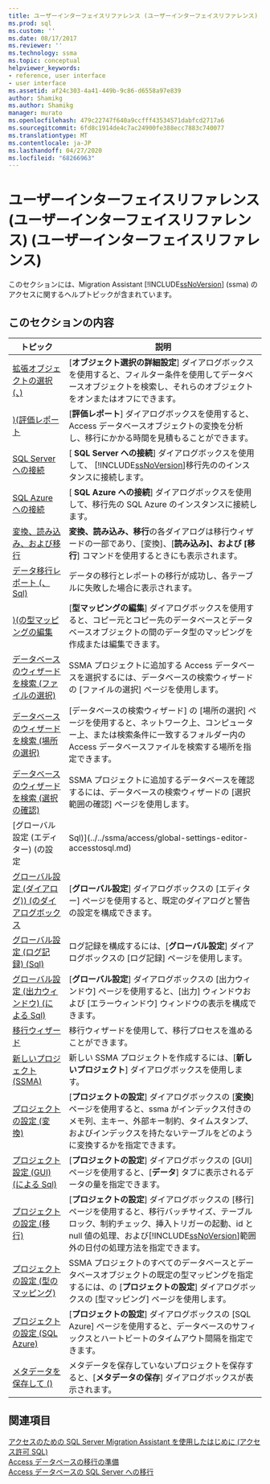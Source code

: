 ```yaml
---
title: ユーザーインターフェイスリファレンス (ユーザーインターフェイスリファレンス) |Microsoft Docs
ms.prod: sql
ms.custom: ''
ms.date: 08/17/2017
ms.reviewer: ''
ms.technology: ssma
ms.topic: conceptual
helpviewer_keywords:
- reference, user interface
- user interface
ms.assetid: af24c303-4a41-449b-9c86-d6558a97e839
author: Shamikg
ms.author: Shamikg
manager: murato
ms.openlocfilehash: 479c22747f640a9ccfff43534571dabfcd2717a6
ms.sourcegitcommit: 6fd8c1914de4c7ac24900fe388ecc7883c740077
ms.translationtype: MT
ms.contentlocale: ja-JP
ms.lasthandoff: 04/27/2020
ms.locfileid: "68266963"
---
```

# <a name="user-interface-reference-accesstosql"></a>ユーザーインターフェイスリファレンス (ユーザーインターフェイスリファレンス) (ユーザーインターフェイスリファレンス)
このセクションには、Migration Assistant [!INCLUDE[ssNoVersion](../../includes/ssnoversion-md.md)] (ssma) のアクセスに関するヘルプトピックが含まれています。  
  
## <a name="in-this-section"></a>このセクションの内容  
  
|トピック|説明|  
|---------|---------------|  
|[拡張オブジェクトの選択 &#40;、&#41;](../../ssma/access/advanced-object-selection-accesstosql.md)|[**オブジェクト選択の詳細設定**] ダイアログボックスを使用すると、フィルター条件を使用してデータベースオブジェクトを検索し、それらのオブジェクトをオンまたはオフにできます。|  
|[&#41;&#40;評価レポート](../../ssma/access/assessment-report-accesstosql.md)|[**評価レポート**] ダイアログボックスを使用すると、Access データベースオブジェクトの変換を分析し、移行にかかる時間を見積もることができます。|  
|[SQL Server への接続](https://msdn.microsoft.com/ceb77a97-d6d5-4a92-90a6-342e97d12b54)|[ **SQL Server への接続**] ダイアログボックスを使用して、 [!INCLUDE[ssNoVersion](../../includes/ssnoversion-md.md)]移行先ののインスタンスに接続します。|  
|[SQL Azure への接続](connect-to-azure-sql-db-accesstosql.md)|[ **SQL Azure への接続**] ダイアログボックスを使用して、移行先の SQL Azure のインスタンスに接続します。|  
|[変換、読み込み、および移行](https://msdn.microsoft.com/4ec83e96-88a5-4b7b-8d5a-f3429d9a936b)|**変換、読み込み、移行**の各ダイアログは移行ウィザードの一部であり、[変換]、[**読み込み]、および [移行**] コマンドを使用するときにも表示されます。|  
|[データ移行レポート &#40;、Sql&#41;](../../ssma/access/data-migration-report-accesstosql.md)|データの移行とレポートの移行が成功し、各テーブルに失敗した場合に表示されます。|  
|[&#41;&#40;の型マッピングの編集](../../ssma/access/edit-type-mapping-accesstosql.md)|[**型マッピングの編集**] ダイアログボックスを使用すると、コピー元とコピー先のデータベースとデータベースオブジェクトの間のデータ型のマッピングを作成または編集できます。|  
|[データベースのウィザードを検索 (ファイルの選択)](https://msdn.microsoft.com/2f574a34-4bab-40a4-89a8-ad4907ffc3fd)|SSMA プロジェクトに追加する Access データベースを選択するには、データベースの検索ウィザードの [ファイルの選択] ページを使用します。|  
|[データベースのウィザードを検索 (場所の選択)](https://msdn.microsoft.com/00b2d32a-998b-47a7-b25c-589b5bd6777a)|[データベースの検索ウィザード] の [場所の選択] ページを使用すると、ネットワーク上、コンピューター上、または検索条件に一致するフォルダー内の Access データベースファイルを検索する場所を指定できます。|  
|[データベースのウィザードを検索 (選択の確認)](https://msdn.microsoft.com/62e20e03-50cc-4ac8-8072-524d194d2ec3)|SSMA プロジェクトに追加するデータベースを確認するには、データベースの検索ウィザードの [選択範囲の確認] ページを使用します。|  
|[グローバル設定 &#40;エディター&#41; &#40;の設定 | Sql&#41;](../../ssma/access/global-settings-editor-accesstosql.md)|[**グローバル設定**] ダイアログボックスの [エディター] ページを使用すると、コードエディターオプションを構成できます。|  
|[グローバル設定 &#40;ダイアログ&#41;&#41; &#40;のダイアログボックス](../../ssma/access/global-settings-dialogs-accesstosql.md)|[**グローバル設定**] ダイアログボックスの [エディター] ページを使用すると、既定のダイアログと警告の設定を構成できます。|  
|[グローバル設定 &#40;ログ記録&#41; &#40;Sql&#41;](../../ssma/access/global-settings-logging-accesstosql.md)|ログ記録を構成するには、[**グローバル設定**] ダイアログボックスの [ログ記録] ページを使用します。|  
|[グローバル設定 &#40;出力ウィンドウ&#41; &#40;による Sql&#41;](../../ssma/access/global-settings-output-window-accesstosql.md)|[**グローバル設定**] ダイアログボックスの [出力ウィンドウ] ページを使用すると、[出力] ウィンドウおよび [エラーウィンドウ] ウィンドウの表示を構成できます。|  
|[移行ウィザード](migration-wizard-accesstosql.md)|移行ウィザードを使用して、移行プロセスを進めることができます。|  
|[新しいプロジェクト (SSMA)](https://msdn.microsoft.com/ca294f6d-eeb5-42ca-9306-156281a3f0f3)|新しい SSMA プロジェクトを作成するには、[**新しいプロジェクト**] ダイアログボックスを使用します。|  
|[プロジェクトの設定 (変換)](https://msdn.microsoft.com/bcebc635-c638-4ddb-924c-b9ccfef86388)|[**プロジェクトの設定**] ダイアログボックスの [**変換**] ページを使用すると、ssma がインデックス付きのメモ列、主キー、外部キー制約、タイムスタンプ、およびインデックスを持たないテーブルをどのように変換するかを指定できます。|  
|[プロジェクト設定 &#40;GUI&#41; &#40;による Sql&#41;](../../ssma/access/project-settings-gui-accesstosql.md)|[**プロジェクトの設定**] ダイアログボックスの [GUI] ページを使用すると、[**データ**] タブに表示されるデータの量を指定できます。|  
|[プロジェクトの設定 (移行)](https://msdn.microsoft.com/4caebc9c-8680-4b99-a8fa-89c43161c95d)|[**プロジェクトの設定**] ダイアログボックスの [移行] ページを使用すると、移行バッチサイズ、テーブルロック、制約チェック、挿入トリガーの起動、id と null 値の処理、および[!INCLUDE[ssNoVersion](../../includes/ssnoversion-md.md)]範囲外の日付の処理方法を指定できます。|  
|[プロジェクトの設定 (型のマッピング)](https://msdn.microsoft.com/b87b9683-abed-4677-8c50-18bdba704655)|SSMA プロジェクトのすべてのデータベースとデータベースオブジェクトの既定の型マッピングを指定するには、の [**プロジェクトの設定**] ダイアログボックスの [型マッピング] ページを使用します。|  
|[プロジェクトの設定 (SQL Azure)](https://msdn.microsoft.com/bbb8a204-d0e4-4f0b-9709-271feb1f136e)|[**プロジェクトの設定**] ダイアログボックスの [SQL Azure] ページを使用すると、データベースのサフィックスとハートビートのタイムアウト間隔を指定できます。|  
|[メタデータを保存して &#40;&#41;](../../ssma/access/save-metadata-accesstosql.md)|メタデータを保存していないプロジェクトを保存すると、[**メタデータの保存**] ダイアログボックスが表示されます。|  
  
## <a name="see-also"></a>関連項目  
[アクセスのための SQL Server Migration Assistant を使用したはじめに &#40;アクセス許可 SQL&#41;](../../ssma/access/getting-started-with-sql-server-migration-assistant-for-access-accesstosql.md)  
[Access データベースの移行の準備](preparing-access-databases-for-migration-accesstosql.md)  
[Access データベースの SQL Server への移行](migrating-access-databases-to-sql-server-azure-sql-db-accesstosql.md)  
  

